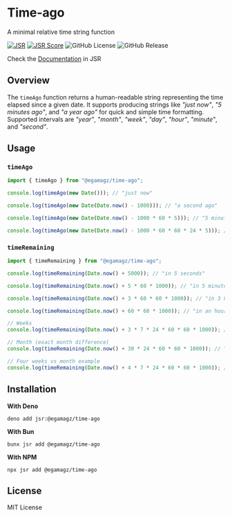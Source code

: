 # Time-ago

A minimal relative time string function

[![JSR](https://jsr.io/badges/@egamagz/time-ago)](https://jsr.io/@egamagz/time-ago)
[![JSR Score](https://jsr.io/badges/@egamagz/time-ago/score)](https://jsr.io/@egamagz/time-ago/score)
![GitHub License](https://img.shields.io/github/license/egamagz/time-ago)
![GitHub Release](https://img.shields.io/github/v/release/egamagz/time-ago)

Check the [Documentation](https://jsr.io/@egamagz/time-ago) in JSR

## Overview

The `timeAgo` function returns a human-readable string representing the time
elapsed since a given date. It supports producing strings like _"just now"_, _"5
minutes ago"_, and _"a year ago"_ for quick and simple time formatting.
Supported intervals are _"year"_, _"month"_, _"week"_, _"day"_, _"hour"_,
_"minute"_, and _"second"_.

## Usage

### `timeAgo`

```typescript
import { timeAgo } from "@egamagz/time-ago";

console.log(timeAgo(new Date())); // "just now"

console.log(timeAgo(new Date(Date.now() - 1000))); // "a second ago"

console.log(timeAgo(new Date(Date.now() - 1000 * 60 * 5))); // "5 minutes ago"

console.log(timeAgo(new Date(Date.now() - 1000 * 60 * 60 * 24 * 5))); // "5 days ago"
```

### `timeRemaining`

```typescript
import { timeRemaining } from "@egamagz/time-ago";

console.log(timeRemaining(Date.now() + 5000)); // "in 5 seconds"

console.log(timeRemaining(Date.now() + 5 * 60 * 1000)); // "in 5 minutes"

console.log(timeRemaining(Date.now() + 3 * 60 * 60 * 1000)); // "in 3 hours"

console.log(timeRemaining(Date.now() + 60 * 60 * 1000)); // "in an hour"

// Weeks
console.log(timeRemaining(Date.now() + 3 * 7 * 24 * 60 * 60 * 1000)); // "in 3 weeks"

// Month (exact month difference)
console.log(timeRemaining(Date.now() + 30 * 24 * 60 * 60 * 1000)); // "in a month"

// Four weeks vs month example
console.log(timeRemaining(Date.now() + 4 * 7 * 24 * 60 * 60 * 1000)); // "in 4 weeks"
```

## Installation

**With Deno**

```console
deno add jsr:@egamagz/time-ago
```

**With Bun**

```console
bunx jsr add @egamagz/time-ago
```

**With NPM**

```console
npx jsr add @egamagz/time-ago
```

## License

MIT License
